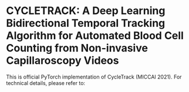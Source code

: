 # CYCLETRACK: A Deep Learning Bidirectional Temporal Tracking Algorithm for Automated Blood Cell Counting from Non-invasive Capillaroscopy Videos
This is official PyTorch implementation of CycleTrack (MICCAI 2021). For technical details, please refer to:
